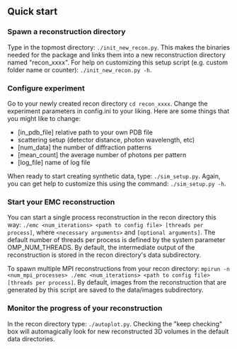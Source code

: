 ## Quick start  
### Spawn a reconstruction directory
Type in the topmost directory:
	```
	./init_new_recon.py
	```.
This makes the binaries needed for the package and links them into a new reconstruction directory named "recon_xxxx". For help on customizing this setup script (e.g. custom folder name or counter):
	```
	./init_new_recon.py -h
	```.

### Configure experiment
Go to your newly created recon directory
	```
	cd recon_xxxx
	```.
Change the experiment parameters in config.ini to your liking. 
Here are some things that you might like to change:
- [in_pdb_file] relative path to your own PDB file
- scattering setup (detector distance, photon wavelength, etc)
- [num_data] the number of diffraction patterns
- [mean_count] the average number of photons per pattern
- [log_file] name of log file

When ready to start creating synthetic data, type:
	```
	./sim_setup.py
	```.
Again, you can get help to customize this using the command:
	```
	./sim_setup.py -h
	```.

### Start your EMC reconstruction
You can start a single process reconstruction in the recon directory this way:
	```
	./emc <num_iterations> <path to config file> [threads per process]
	```,
where ```<necessary arguments>``` and ```[optional arguments]```. The default number of threads per process is defined by the system parameter OMP_NUM_THREADS.
By default, the intermediate output of the reconstruction is stored in the recon directory's data subdirectory.

To spawn multiple MPI reconstructions from your recon directory:
	```
	mpirun -n <num_mpi_processes> ./emc <num_iterations> <path to config file> [threads per process]
	```.
By default, images from the reconstruction that are generated by this script are saved to the data/images subdirectory.

### Monitor the progress of your reconstruction 
In the recon directory type:
	```
	./autoplot.py
	```.
Checking the "keep checking" box will automagically look for new reconstructed 3D volumes in the default data directories.


